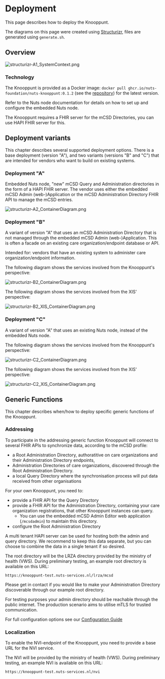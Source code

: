 # Deployment

This page describes how to deploy the Knooppunt.

The diagrams on this page were created using [Structurizr](https://structurizr.com/), files are generated using `generate.sh`.

## Overview

![structurizr-A1_SystemContext.png](images/structurizr-A1_SystemContext.png)

### Technology

The Knooppunt is provided as a Docker image: `docker pull ghcr.io/nuts-foundation/nuts-knooppunt:0.1.2`
(see the [repository](https://github.com/nuts-foundation/nuts-knooppunt/pkgs/container/nuts-knooppunt)) for the latest version.

Refer to the Nuts node documentation for details on how to set up and configure the embedded Nuts node.

The Knooppunt requires a FHIR server for the mCSD Directories, you can use HAPI FHIR server for this.

## Deployment variants

This chapter describes several supported deployment options. There is a base deployment (version "A"),
and two variants (versions "B" and "C") that are intended for vendors who want to build on existing systems.

### Deployment "A"
Embedded Nuts node, "new" mCSD Query and Administration directories in the form of a HAPI FHIR server.
The vendor uses either the embedded mCSD Admin (web-)Application or the mCSD Administration Directory FHIR API to manage the mCSD entries.

![structurizr-A2_ContainerDiagram.png](images/structurizr-A2_ContainerDiagram.png)

### Deployment "B"
A variant of version "A" that uses an mCSD Administration Directory that is not managed through the embedded mCSD Admin (web-)Application.
This is often a facade on an existing care organization/endpoint database or API.

Intended for: vendors that have an existing system to administer care organization/endpoint information.

The following diagram shows the services involved from the Knooppunt's perspective:

![structurizr-B2_ContainerDiagram.png](images/structurizr-B2_ContainerDiagram.png)

The following diagram shows the services involved from the XIS' perspective:

![structurizr-B2_XIS_ContainerDiagram.png](images/structurizr-B2_XIS_ContainerDiagram.png)

### Deployment "C"
A variant of version "A" that uses an existing Nuts node, instead of the embedded Nuts node.

The following diagram shows the services involved from the Knooppunt's perspective:

![structurizr-C2_ContainerDiagram.png](images/structurizr-C2_ContainerDiagram.png)

The following diagram shows the services involved from the XIS' perspective:

![structurizr-C2_XIS_ContainerDiagram.png](images/structurizr-C2_XIS_ContainerDiagram.png)

## Generic Functions

This chapter describes when/how to deploy specific generic functions of the Knooppunt.

### Addressing

To participate in the addressing generic function Knooppunt will connect to several FHIR APIs to synchronize data, according to the mCSD profile:
- a Root Administration Directory, authoratitive on care organizations and their Administration Directory endpoints,
- Administration Directories of care organizations, discovered through the Root Administration Directory.
- a local Query Directory where the synchronisation process will put data received from other organisations

For your own Knooppunt, you need to:
- provide a FHIR API for the Query Directory
- provide a FHIR API for the Administration Directory, containing your care organization registrations, that other Knooppunt instances can query.
    - You can use the embedded mCSD Admin Editor web application (`/mcsdadmin`) to maintain this directory.
- configure the Root Administration Directory

A multi tenant HAPI server can be used for hosting both the admin and query directory. We recommend to keep this data
separate, but you can choose to combine the data in a single tenant if so desired.

The root directory will be the LRZA directory provided by the ministry of health (VWS). During preliminary testing, an example root directory is available on this URL:

```
https://knooppunt-test.nuts-services.nl/lrza/mcsd
```

Please get in contact if you would like to make your Administration Directory discoverable through our example
root directory.

For testing purposes your admin directory should be reachable through the public internet. The production scenario aims
to utilise mTLS for trusted communication.

For full configuration options see our [Configuration Guide](./CONFIGURATION.md)

### Localization

To enable the NVI-endpoint of the Knooppunt, you need to provide a base URL for the NVI service.

The NVI will be provided by the ministry of health (VWS). During preliminary testing, an example NVI is available on this URL:

```
https://knooppunt-test.nuts-services.nl/nvi
```